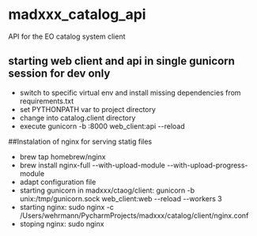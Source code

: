 # madxxx_catalog_api
API for the EO catalog system client

starting web client and api in single gunicorn session for dev only
----
- switch to specific virtual env and install missing dependencies from requirements.txt
- set PYTHONPATH var to project directory
- change into catalog.client directory
- execute gunicorn -b :8000 web_client:api --reload

##Instalation of nginx for serving statig files
- brew tap homebrew/nginx
- brew install nginx-full --with-upload-module --with-upload-progress-module
- adapt configuration file
- starting gunicorn in madxxx/ctaog/client: gunicorn -b unix:/tmp/gunicorn.sock  web_client:web --reload --workers 3
- starting nginx: sudo nginx -c /Users/wehrmann/PycharmProjects/madxxx/catalog/client/nginx.conf
- stoping nginx: sudo nginx 